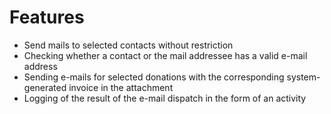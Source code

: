 # Features

* Send mails to selected contacts without restriction
* Checking whether a contact or the mail addressee has a valid e-mail address
* Sending e-mails for selected donations with the corresponding system-generated invoice in the attachment
* Logging of the result of the e-mail dispatch in the form of an activity 
